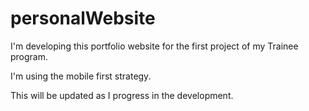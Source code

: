 # personalWebsite

I'm developing this portfolio website for the first project of my Trainee program.

I'm using the mobile first strategy.

This will be updated as I progress in the development.
